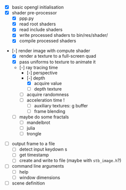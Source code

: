 * [x] basic opengl initialisation
* [x] shader pre-processor
    * [x] ppp.py
    * [x] read root shaders
    * [x] read include shaders
    * [x] write processed shaders to bin/res/shader/
    * [x] compile processed shaders
* [-] render image with compute shader
    * [x] render a texture to a full-screen quad
    * [x] pass uniforms to texture to animate it
    * [-] ray tracing time
        * [-] perspective
        * [-] depth
            * [x] acquire value
            * [ ] depth texture
        * [ ] acquire randomness
        * [ ] acceleration time ! 
            * [ ] auxiliary textures: g buffer
            * [ ] frame blending
    * [ ] maybe do some fractals
        * [ ] mandelbrot
        * [ ] julia
        * [ ] trongle
* [ ] output frame to a file
    * [ ] detect input keydown s
    * [ ] get timestamp
    * [ ] create and write to file (maybe with `stb_image.h`?)
* [ ] command line arguments
    * [ ] help
    * [ ] window dimensions
* [ ] scene definition
